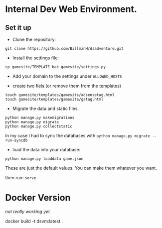 # Internal Dev Web Environment. 

## Set it up
* Clone the repository:

```
git clone https://github.com/BillmanH/dsadventure.git
```

* Install the settings file:

```
cp gamesite/TEMPLATE.bak gamesite/settings.py
```

* Add your domain to the settings under `ALLOWED_HOSTS`

* create two fiels (or remove them from the templates)
```
touch gamesite/templates/gamesite/adsensetag.html
touch gamesite/templates/gamesite/gatag.html
```
* Migrate the data and static files.
```
python manage.py makemigrations
python manage.py migrate
python manage.py collectstatic
```
In my case I had to sync the databases with `python manage.py migrate --run-syncdb`

* load the data into your database: 
```
python manage.py loaddata game.json
```
These are just the default values. You can make them whatever you want. 

then run:
`serve`


# Docker Version
_not really working yet_

docker build -t dsvm:latest .



